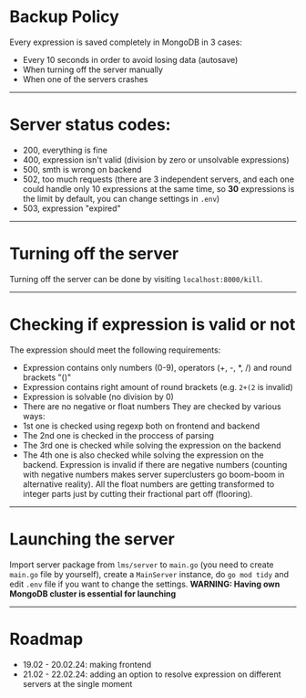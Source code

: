 # Backup Policy
Every expression is saved completely in MongoDB in 3 cases:
 * Every 10 seconds in order to avoid losing data (autosave)
 * When turning off the server manually
 * When one of the servers crashes

---

# Server status codes:
 * 200, everything is fine
 * 400, expression isn't valid (division by zero or unsolvable expressions)
 * 500, smth is wrong on backend
 * 502, too much requests (there are 3 independent servers, and each one could handle only 10 expressions at the same time, so **30** expressions is the limit by default, you can change settings in `.env`)
 * 503, expression "expired"

---

# Turning off the server
Turning off the server can be done by visiting `localhost:8000/kill`. 

---

# Checking if expression is valid or not
The expression should meet the following requirements:
 * Expression contains only numbers (0-9), operators (+, -, *, /) and round brackets "()"
 * Expression contains right amount of round brackets (e.g. `2+(2` is invalid)
 * Expression is solvable (no division by 0)
 * There are no negative or float numbers
They are checked by various ways:
 * 1st one is checked using regexp both on frontend and backend
 * The 2nd one is checked in the proccess of parsing
 * The 3rd one is checked while solving the expression on the backend
 * The 4th one is also checked while solving the expression on the backend. Expression is invalid if there are negative numbers (counting with negative numbers makes server superclusters go boom-boom in alternative reality). All the float numbers are getting transformed to integer parts just by cutting their fractional part off (flooring). 

---

# Launching the server
Import server package from `lms/server` to `main.go` (you need to create `main.go` file by yourself), create a `MainServer` instance, do `go mod tidy` and edit `.env` file if you want to change the settings.
**WARNING: Having own MongoDB cluster is essential for launching**

---

# Roadmap 
* 19.02 - 20.02.24: making frontend
* 21.02 - 22.02.24: adding an option to resolve expression on different servers at the single moment